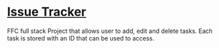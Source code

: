 # [Issue Tracker](https://www.freecodecamp.org/learn/quality-assurance/quality-assurance-projects/issue-tracker)

FFC full stack Project that allows user to add, edit and delete tasks. Each task is stored with an ID that can be used to access. 
